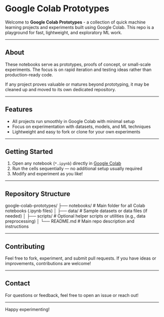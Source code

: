 # Google Colab Prototypes

Welcome to **Google Colab Prototypes** - a collection of quick machine learning projects and experiments built using Google Colab. This repo is a playground for fast, lightweight, and exploratory ML work.

---

## About

These notebooks serve as prototypes, proofs of concept, or small-scale experiments. The focus is on rapid iteration and testing ideas rather than production-ready code.

If any project proves valuable or matures beyond prototyping, it may be cleaned up and moved to its own dedicated repository.

---

## Features

- All projects run smoothly in Google Colab with minimal setup
- Focus on experimentation with datasets, models, and ML techniques
- Lightweight and easy to fork or clone for your own experiments

---

## Getting Started

1. Open any notebook (`*.ipynb`) directly in [Google Colab](https://colab.research.google.com/)
2. Run the cells sequentially — no additional setup usually required
3. Modify and experiment as you like!

---

## Repository Structure

google-colab-prototypes/
├── notebooks/            # Main folder for all Colab notebooks (.ipynb files)
│
├── data/                 # Sample datasets or data files (if needed)
│
├── scripts/              # Optional helper scripts or utilities (e.g., data preprocessing)
│
└── README.md             # Main repo description and instructions

---

## Contributing

Feel free to fork, experiment, and submit pull requests. If you have ideas or improvements, contributions are welcome!

---

## Contact

For questions or feedback, feel free to open an issue or reach out!

---

Happy experimenting!
